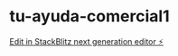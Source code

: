 # tu-ayuda-comercial1

[Edit in StackBlitz next generation editor ⚡️](https://stackblitz.com/~/github.com/leoley123/tu-ayuda-comercial1)